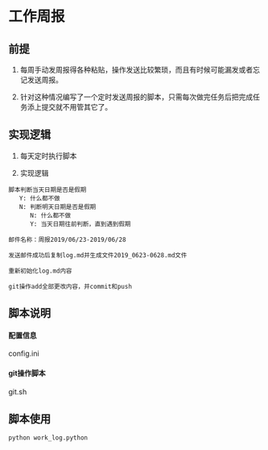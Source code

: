 # 工作周报

## 前提

1. 每周手动发周报得各种粘贴，操作发送比较繁琐，而且有时候可能漏发或者忘记发送周报。

2. 针对这种情况编写了一个定时发送周报的脚本，只需每次做完任务后把完成任务添上提交就不用管其它了。

## 实现逻辑

1. 每天定时执行脚本

2. 实现逻辑

``` 
脚本判断当天日期是否是假期
   Y: 什么都不做
   N: 判断明天日期是否是假期
      N: 什么都不做
      Y: 当天日期往前判断，直到遇到假期

邮件名称：周报2019/06/23-2019/06/28

发送邮件成功后复制log.md并生成文件2019_0623-0628.md文件

重新初始化log.md内容

git操作add全部更改内容，并commit和push

```

## 脚本说明

#### 配置信息

config.ini 

#### git操作脚本

git.sh

## 脚本使用

``` 
python work_log.python
```

